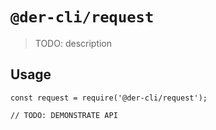 # `@der-cli/request`

> TODO: description

## Usage

```
const request = require('@der-cli/request');

// TODO: DEMONSTRATE API
```
